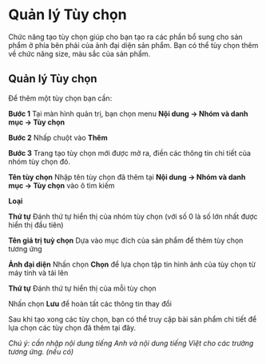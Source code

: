 # Quản lý Tùy chọn

Chức năng tạo tùy chọn giúp cho bạn tạo ra các phần bổ sung cho sản phẩm ở phía bên phải của ảnh đại diện sản phẩm. Bạn có thể tùy chọn thêm về chức năng size, màu sắc của sản phẩm.

## Quản lý Tùy chọn

Để thêm một tùy chọn bạn cần:

**Bước 1** Tại màn hình quản trị, bạn chọn menu **Nội dung -> Nhóm và danh mục -> Tùy chọn**

**Bước 2** Nhấp chuột vào **Thêm**

**Bước 3** Trang tạo tùy chọn mới được mở ra, điền các thông tin chi tiết của nhóm tùy chọn đó.

**Tên tùy chọn** Nhập tên tùy chọn đã thêm tại **Nội dung -> Nhóm và danh mục -> Tùy chọn** vào ô tìm kiếm

**Loại**

**Thứ tự** Đánh thứ tự hiển thị của nhóm tùy chọn (với số 0 là số lớn nhất được hiển thị đầu tiên)

**Tên giá trị tuỳ chọn** Dựa vào mục đích của sản phẩm để thêm tùy chọn tương ứng

**Ảnh đại diện** Nhấn chọn **Chọn** để lựa chọn tập tin hình ảnh của tùy chọn từ máy tính và tải lên

**Thứ tự** Đánh thứ tự hiển thị của mỗi tùy chọn

Nhấn chọn **Lưu** để hoàn tất các thông tin thay đổi

Sau khi tạo xong các tùy chọn, bạn có thể truy cập bài sản phẩm chi tiết để lựa chọn các tùy chọn đã thêm tại đây.

_Chú ý: cần nhập nội dung tiếng Anh và nội dung tiếng Việt cho các trường tương ứng. (nếu có)_